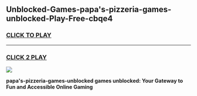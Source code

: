 
## Unblocked-Games-papa's-pizzeria-games-unblocked-Play-Free-cbqe4
<h3>
<a href="https://premium76.site?title=papa's-pizzeria-games-unblocked&ref=23A">CLICK TO PLAY</a></h3>
<hr>

<h3>
<a href="https://premium76.site?title=papa's-pizzeria-games-unblocked&ref=23A">CLICK 2 PLAY</a>
  
</h3>

<a href="https://premium76.site?title=papa's-pizzeria-games-unblocked&ref=23A"><img src="https://clearcache.store/games.png"></a>


**papa's-pizzeria-games-unblocked games unblocked: Your Gateway to Fun and Accessible Online Gaming**

